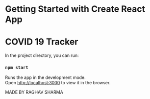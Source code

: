 # Getting Started with Create React App

# COVID 19 Tracker  



In the project directory, you can run:

### `npm start`

Runs the app in the development mode.\
Open [http://localhost:3000](http://localhost:3000) to view it in the browser.

MADE BY RAGHAV SHARMA

